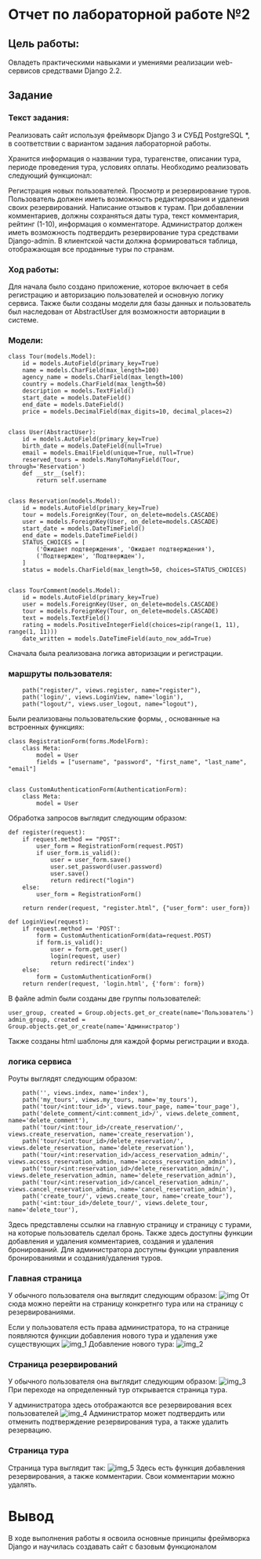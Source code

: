# Отчет по лабораторной работе №2

## Цель работы:
Овладеть практическими навыками и умениями реализации web-сервисов средствами Django 2.2.

## Задание
### Текст задания:
Реализовать сайт используя фреймворк Django 3 и СУБД PostgreSQL *, в соответствии с вариантом задания лабораторной работы.

Хранится информация о названии тура, турагенстве, описании тура, периоде проведения тура, условиях оплаты. Необходимо реализовать следующий функционал:

Регистрация новых пользователей.
Просмотр и резервирование туров. Пользователь должен иметь возможность редактирования и удаления своих резервирований.
Написание отзывов к турам. При добавлении комментариев, должны сохраняться даты тура, текст комментария, рейтинг (1-10), информация о комментаторе.
Администратор должен иметь возможность подтвердить резервирование тура средствами Django-admin.
В клиентской части должна формироваться таблица, отображающая все проданные туры по странам.

### Ход работы:
Для начала было создано приложение, которое включает в себя регистрацию и авторизацию пользователей и основную логику сервиса. Также были созданы модели для базы данных и пользователь был наследован от AbstractUser для возможности авториации в системе. 
### Модели:

```
class Tour(models.Model):
    id = models.AutoField(primary_key=True)
    name = models.CharField(max_length=100)
    agency_name = models.CharField(max_length=100)
    country = models.CharField(max_length=50)
    description = models.TextField()
    start_date = models.DateField()
    end_date = models.DateField()
    price = models.DecimalField(max_digits=10, decimal_places=2)


class User(AbstractUser):
    id = models.AutoField(primary_key=True)
    birth_date = models.DateField(null=True)
    email = models.EmailField(unique=True, null=True)
    reserved_tours = models.ManyToManyField(Tour, through='Reservation')
    def __str__(self):
        return self.username


class Reservation(models.Model):
    id = models.AutoField(primary_key=True)
    tour = models.ForeignKey(Tour, on_delete=models.CASCADE)
    user = models.ForeignKey(User, on_delete=models.CASCADE)
    start_date = models.DateTimeField()
    end_date = models.DateTimeField()
    STATUS_CHOICES = [
        ('Ожидает подтверждения', 'Ожидает подтверждения'),
        ('Подтвержден', 'Подтвержден'),
    ]
    status = models.CharField(max_length=50, choices=STATUS_CHOICES)


class TourComment(models.Model):
    id = models.AutoField(primary_key=True)
    user = models.ForeignKey(User, on_delete=models.CASCADE)
    tour = models.ForeignKey(Tour, on_delete=models.CASCADE)
    text = models.TextField()
    rating = models.PositiveIntegerField(choices=zip(range(1, 11), range(1, 11)))
    date_written = models.DateTimeField(auto_now_add=True)

```
Сначала была реализована логика авторизации и регистрации. 
### маршруты пользователя:
```
    path("register/", views.register, name="register"),
    path('login/', views.LoginView, name='login'),
    path("logout/", views.user_logout, name="logout"),
```

Были реализованы пользовательские формы, , основанные на встроенных функциях:
```
class RegistrationForm(forms.ModelForm):
    class Meta:
        model = User
        fields = ["username", "password", "first_name", "last_name", "email"]


class CustomAuthenticationForm(AuthenticationForm):
    class Meta:
        model = User
```

Обработка запросов выглядит следующим образом:
```
def register(request):
    if request.method == "POST":
        user_form = RegistrationForm(request.POST)
        if user_form.is_valid():
            user = user_form.save()
            user.set_password(user.password)
            user.save()
            return redirect("login")
    else:
        user_form = RegistrationForm()

    return render(request, "register.html", {"user_form": user_form})
    
def LoginView(request):
    if request.method == 'POST':
        form = CustomAuthenticationForm(data=request.POST)
        if form.is_valid():
            user = form.get_user()
            login(request, user)
            return redirect('index')
    else:
        form = CustomAuthenticationForm()
    return render(request, 'login.html', {'form': form})

```
В файле admin были созданы две группы пользователей:
```
user_group, created = Group.objects.get_or_create(name='Пользователь')
admin_group, created = Group.objects.get_or_create(name='Администратор')
```
Также созданы html шаблоны для каждой формы регистрации и входа.

### логика сервиса
Роуты выглядят следующим образом:
```
    path('', views.index, name='index'),
    path('my_tours', views.my_tours, name='my_tours'),
    path('tour/<int:tour_id>', views.tour_page, name='tour_page'),
    path('delete_comment/<int:comment_id>/', views.delete_comment, name='delete_comment'),
    path('tour/<int:tour_id>/create_reservation/', views.create_reservation, name='create_reservation'),
    path('tour/<int:tour_id>/delete_reservation/', views.delete_reservation, name='delete_reservation'),
    path('tour/<int:reservation_id>/access_reservation_admin/', views.access_reservation_admin, name='access_reservation_admin'),
    path('tour/<int:reservation_id>/delete_reservation_admin/', views.delete_reservation_admin, name='delete_reservation_admin'),
    path('tour/<int:reservation_id>/cancel_reservation_admin/', views.cancel_reservation_admin, name='cancel_reservation_admin'),
    path('create_tour/', views.create_tour, name='create_tour'),
    path('<int:tour_id>/delete_tour/', views.delete_tour, name='delete_tour'),
```
Здесь представлены ссылки на главную страницу и страницу с турами, на которые пользователь сделал бронь. Также здесь доступны функции добавления и удаления комментариев, создания и удаления бронирований. Для администратора доступны функции управления бронированиями и создания/удаления туров.
### Главная страница 
У обычного пользователя она выглядит следующим образом:
![img](img.png)
От сюда можно перейти на страницу конкретнго тура или на страницу с резервированиями.

Если у пользователя есть права администратора, то на странице появляются функции добавления нового тура и удаления уже существующих
![img_1](img_1.png)
Добавление нового тура:
![img_2](img_2.png)
### Страница резервирований
У обычного пользователя она выглядит следующим образом:
![img_3](img_3.png)
При переходе на определенный тур открывается страница тура.

У администратора здесь отображаются все резервирования всех пользователей
![img_4](img_4.png)
Администратор может подтвердить или отменить подтверждение резервирования тура, а также удалить резервацию.

### Страница тура
Страница тура выглядит так:
![img_5](img_5.png)
Здесь есть функция добавления резервирования, а также комментарии. Свои комментарии можно удалять.
# Вывод
В ходе выполнения работы я освоила основные принципы фреймворка Django и научилась создавать сайт с базовым функционалом
